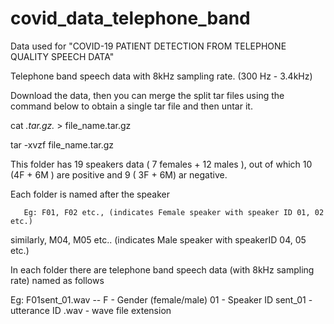 # covid_data_telephone_band

Data used for "COVID-19 PATIENT DETECTION FROM TELEPHONE QUALITY SPEECH DATA"

Telephone band speech data with 8kHz sampling rate. (300 Hz - 3.4kHz)

Download the data, then you can merge the split tar files using the command below to obtain a single tar file and then untar it.

cat *.tar.gz.* > file_name.tar.gz

tar -xvzf file_name.tar.gz


This folder has 19 speakers data ( 7 females + 12 males ), out of which 10 (4F + 6M ) are positive and 9 ( 3F + 6M) ar negative. 

Each folder is named after the speaker 

       Eg: F01, F02 etc., (indicates Female speaker with speaker ID 01, 02 etc.)
similarly, M04, M05 etc.. (indicates Male speaker with speakerID 04, 05 etc.)


In each folder there are telephone band speech data (with 8kHz sampling rate) named as follows 

Eg: F01sent_01.wav -- 
          F - Gender (female/male) 
         01 - Speaker ID 
    sent_01 - utterance ID 
    .wav    - wave file extension 
